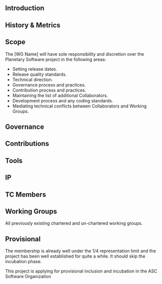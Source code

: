 ## Introduction

## History & Metrics


## Scope

The [WG Name]  will have sole responsibility and discretion over the Planetary Software
project in the following areas:

* Setting release dates.
* Release quality standards.
* Technical direction.
* Governance process and practices.
* Contribution process and practices.
* Maintaining the list of additional Collaborators.
* Development process and any coding standards.
* Mediating technical conflicts between Collaborators and Working Groups.

## Governance


## Contributions


## Tools


## IP


## TC Members

## Working Groups

All previously existing chartered and un-chartered working groups.

## Provisional

The membership is already well under the 1/4 representation limit and the
project has been well established for quite a while. It should skip the
incubation phase.

<OR>

This project is applying for provisional inclusion and incubation in the ASC Software Organization
